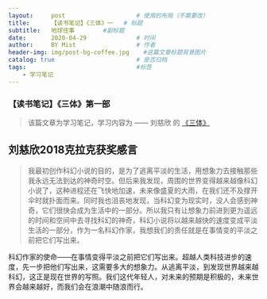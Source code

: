 ```yaml
---
layout:     post                    # 使用的布局（不需要改）
title:      【读书笔记】《三体》一   # 标题 
subtitle:   地球往事      	#副标题
date:       2020-04-29              # 时间
author:     BY Mist                 # 作者
header-img: img/post-bg-coffee.jpg    #这篇文章标题背景图片
catalog: true                       # 是否归档
tags:                               #标签
    - 学习笔记
---
```


###  【读书笔记】《三体》第一部

> 该篇文章为学习笔记，学习内容为 —— 刘慈欣 的 [《三体》](https://book.douban.com/subject/2567698/)



## 刘慈欣2018克拉克获奖感言



> 我最初创作科幻小说的目的，是为了逃离平淡的生活，用想象力去接触那些我永远无法到达的神奇时空。但后来我发现，周围的世界变得越来越像科幻小说了，这种进程还在飞快地加速，未来像盛夏的大雨，在我们还不及撑开伞时就扑面而来。同时我也沮丧地发现，当科幻变为现实时，没人会感到神奇，它们很快会成为生活中的一部分。所以我只有让想象力前进到更为遥远的时间和空间中去寻找科幻的神奇，科幻小说将以越来越快的速度变成平淡生活的一部分，作为一名科幻作家，我想我们的责任就是在事情变的平淡之前把它们写出来。



科幻作家的使命——在事情变得平淡之前把它们写出来。超越人类科技进步的速度，先一步把他们写出来，这需要多大的想象力。从逃离平淡，到发现世界越来越科幻，这正是现在世界的写照。我们这代年轻人，对未来的预期是积极的，未来世界会越来越好，而我们会在浪潮中随浪而行。



